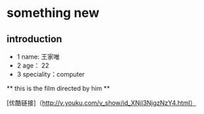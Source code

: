 # something new
## introduction
* 1 name: 王家唯
* 2 age： 22
* 3 speciality：computer

** this is the film directed by him **

[优酷链接]（http://v.youku.com/v_show/id_XNjI3NjgzNzY4.html）
